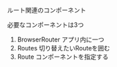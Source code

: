 ルート関連のコンポーネント

必要なコンポーネントは3つ

1. BrowserRouter  アプリ内に一つ
2. Routes 切り替えたいRouteを囲む 
3. Route コンポーネントを指定する



